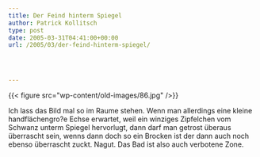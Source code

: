 ```yaml
---
title: Der Feind hinterm Spiegel
author: Patrick Kollitsch
type: post
date: 2005-03-31T04:41:00+00:00
url: /2005/03/der-feind-hinterm-spiegel/




---
```

{{< figure src="wp-content/old-images/86.jpg" />}}

Ich lass das Bild mal so im Raume stehen. Wenn man allerdings eine kleine handflächengro?e Echse erwartet, weil ein winziges Zipfelchen vom Schwanz unterm Spiegel hervorlugt, dann darf man getrost überaus überrascht sein, wenns dann doch so ein Brocken ist der dann auch noch ebenso überrascht zuckt. Nagut. Das Bad ist also auch verbotene Zone.
